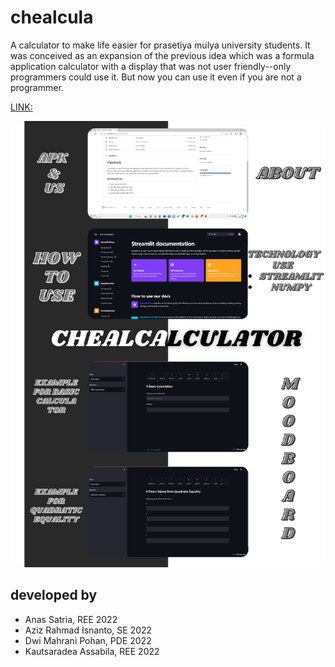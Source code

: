 # chealcula

A calculator to make life easier for prasetiya mulya university students. It was conceived as an expansion of the previous idea which was a formula application calculator with a display that was not user friendly--only programmers could use it. But now you can use it even if you are not a programmer.

[LINK: ](https://rhmdziz-chealcula-chealcula-szfn42.streamlit.app/)

<img src='CT.png'>


## developed by
- Anas Satria, REE 2022
- Aziz Rahmad Isnanto, SE 2022
- Dwi Mahrani Pohan, PDE 2022
- Kautsaradea Assabila, REE 2022
